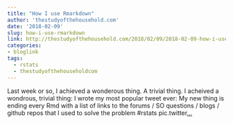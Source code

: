 ```yaml
---
title: "How I use Rmarkdown"
author: 'thestudyofthehousehold.com'
date: '2018-02-09'
slug: how-i-use-rmarkdown
link: http://thestudyofthehousehold.com/2018/02/09/2018-02-09-how-i-use-rmarkdown/
categories:
- bloglink
tags:
  - rstats
  - thestudyofthehouseholdcom
---
```


Last week or so, I achieved a wonderous thing. A trivial thing. I acheived a wondrous, trivial thing: I wrote my most popular tweet ever: My new thing is ending every Rmd with a list of links to the forums / SO questions / blogs / github repos that I used to solve the problem #rstats pic.twitter[... <i class="fas fa-external-link-alt"></i>](http://thestudyofthehousehold.com/2018/02/09/2018-02-09-how-i-use-rmarkdown/)

